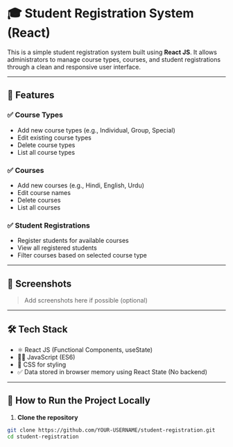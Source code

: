 # 🎓 Student Registration System (React)

This is a simple student registration system built using **React JS**. It allows administrators to manage course types, courses, and student registrations through a clean and responsive user interface.

---

## 🔧 Features

### ✅ Course Types
- Add new course types (e.g., Individual, Group, Special)
- Edit existing course types
- Delete course types
- List all course types

### ✅ Courses
- Add new courses (e.g., Hindi, English, Urdu)
- Edit course names
- Delete courses
- List all courses

### ✅ Student Registrations
- Register students for available courses
- View all registered students
- Filter courses based on selected course type

---

## 📸 Screenshots

> Add screenshots here if possible (optional)

---

## 🛠 Tech Stack

- ⚛️ React JS (Functional Components, useState)
- 🧑‍💻 JavaScript (ES6)
- 🎨 CSS for styling
- ✅ Data stored in browser memory using React State (No backend)

---

## 🚀 How to Run the Project Locally

1. **Clone the repository**

```bash
git clone https://github.com/YOUR-USERNAME/student-registration.git
cd student-registration
